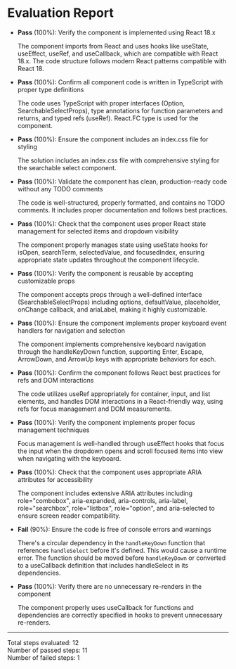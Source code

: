 # Evaluation Report

- **Pass** (100%): Verify the component is implemented using React 18.x
  
  The component imports from React and uses hooks like useState, useEffect, useRef, and useCallback, which are compatible with React 18.x. The code structure follows modern React patterns compatible with React 18.

- **Pass** (100%): Confirm all component code is written in TypeScript with proper type definitions
  
  The code uses TypeScript with proper interfaces (Option, SearchableSelectProps), type annotations for function parameters and returns, and typed refs (useRef<HTMLDivElement>). React.FC type is used for the component.

- **Pass** (100%): Ensure the component includes an index.css file for styling
  
  The solution includes an index.css file with comprehensive styling for the searchable select component.

- **Pass** (100%): Validate the component has clean, production-ready code without any TODO comments
  
  The code is well-structured, properly formatted, and contains no TODO comments. It includes proper documentation and follows best practices.

- **Pass** (100%): Check that the component uses proper React state management for selected items and dropdown visibility
  
  The component properly manages state using useState hooks for isOpen, searchTerm, selectedValue, and focusedIndex, ensuring appropriate state updates throughout the component lifecycle.

- **Pass** (100%): Verify the component is reusable by accepting customizable props
  
  The component accepts props through a well-defined interface (SearchableSelectProps) including options, defaultValue, placeholder, onChange callback, and ariaLabel, making it highly customizable.

- **Pass** (100%): Ensure the component implements proper keyboard event handlers for navigation and selection
  
  The component implements comprehensive keyboard navigation through the handleKeyDown function, supporting Enter, Escape, ArrowDown, and ArrowUp keys with appropriate behaviors for each.

- **Pass** (100%): Confirm the component follows React best practices for refs and DOM interactions
  
  The code utilizes useRef appropriately for container, input, and list elements, and handles DOM interactions in a React-friendly way, using refs for focus management and DOM measurements.

- **Pass** (100%): Verify the component implements proper focus management techniques
  
  Focus management is well-handled through useEffect hooks that focus the input when the dropdown opens and scroll focused items into view when navigating with the keyboard.

- **Pass** (100%): Check that the component uses appropriate ARIA attributes for accessibility
  
  The component includes extensive ARIA attributes including role="combobox", aria-expanded, aria-controls, aria-label, role="searchbox", role="listbox", role="option", and aria-selected to ensure screen reader compatibility.

- **Fail** (90%): Ensure the code is free of console errors and warnings
  
  There's a circular dependency in the `handleKeyDown` function that references `handleSelect` before it's defined. This would cause a runtime error. The function should be moved before `handleKeyDown` or converted to a useCallback definition that includes handleSelect in its dependencies.

- **Pass** (100%): Verify there are no unnecessary re-renders in the component
  
  The component properly uses useCallback for functions and dependencies are correctly specified in hooks to prevent unnecessary re-renders.

---

Total steps evaluated: 12  
Number of passed steps: 11  
Number of failed steps: 1